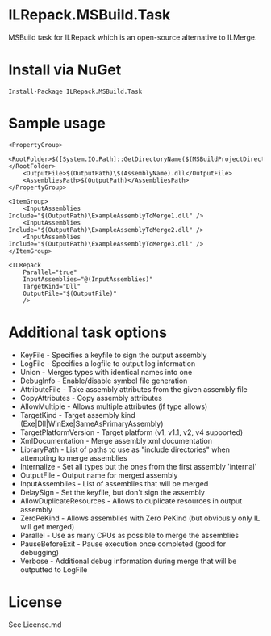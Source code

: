 ﻿ILRepack.MSBuild.Task
=====================

MSBuild task for ILRepack which is an open-source alternative to ILMerge.

Install via NuGet
=================
	Install-Package ILRepack.MSBuild.Task

Sample usage
============

<Target Name="ILRepack" DependsOnTargets="Build" Condition="'$(Configuration)' == 'Release'">
	
	<PropertyGroup>
	    <RootFolder>$([System.IO.Path]::GetDirectoryName($(MSBuildProjectDirectory)))</RootFolder>
		<OutputFile>$(OutputPath)\$(AssemblyName).dll</OutputFile>
		<AssembliesPath>$(OutputPath)</AssembliesPath>
	</PropertyGroup>

	<ItemGroup>
		<InputAssemblies Include="$(OutputPath)\ExampleAssemblyToMerge1.dll" />
		<InputAssemblies Include="$(OutputPath)\ExampleAssemblyToMerge2.dll" />
		<InputAssemblies Include="$(OutputPath)\ExampleAssemblyToMerge3.dll" />
    </ItemGroup>

    <ILRepack 
		Parallel="true" 
		InputAssemblies="@(InputAssemblies)"
		TargetKind="Dll"
		OutputFile="$(OutputFile)"
		/>

  </Target>

  Additional task options
  =======================

  * KeyFile - Specifies a keyfile to sign the output assembly
  * LogFile - Specifies a logfile to output log information
  * Union -  Merges types with identical names into one
  * DebugInfo - Enable/disable symbol file generation
  * AttributeFile - Take assembly attributes from the given assembly file
  * CopyAttributes - Copy assembly attributes
  * AllowMultiple - Allows multiple attributes (if type allows)
  * TargetKind - Target assembly kind (Exe|Dll|WinExe|SameAsPrimaryAssembly)
  * TargetPlatformVersion - Target platform (v1, v1.1, v2, v4 supported)
  * XmlDocumentation - Merge assembly xml documentation
  * LibraryPath - List of paths to use as "include directories" when attempting to merge assemblies
  * Internalize - Set all types but the ones from the first assembly 'internal'
  * OutputFile - Output name for merged assembly
  * InputAssemblies - List of assemblies that will be merged
  * DelaySign - Set the keyfile, but don't sign the assembly
  * AllowDuplicateResources - Allows to duplicate resources in output assembly 
  * ZeroPeKind - Allows assemblies with Zero PeKind (but obviously only IL will get merged)
  * Parallel - Use as many CPUs as possible to merge the assemblies
  * PauseBeforeExit - Pause execution once completed (good for debugging)
  * Verbose - Additional debug information during merge that will be outputted to LogFile

  License
  =======
  See License.md